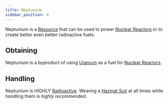 ```yaml
---
title: Neptunium
sidebar_position: 4
---
```


Neptunium is a [Resource](/docs/Slimefun/Resources) that can be used to power [Nuclear Reactors](Electric-Machines#energy-generation) or to create better even better radioactive fuels.

## Obtaining

Neptunium is a byproduct of using [Uranium](Uranium) as a fuel for [Nuclear Reactors](Electric-Machines#energy-generation).

## Handling

Neptunium is HIGHLY [Radioactive](Radiation). Wearing a [Hazmat Suit](Armor#hazmat-suit) at all times while handling them is *highly recommended*.
